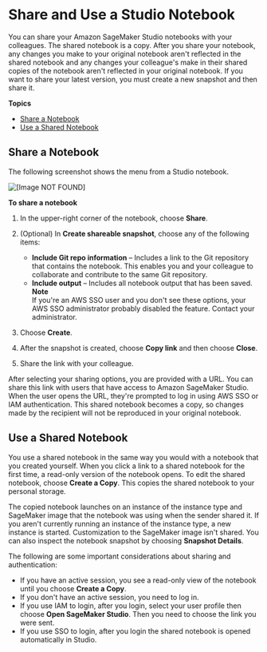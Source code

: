 # Share and Use a Studio Notebook<a name="notebooks-sharing"></a>

You can share your Amazon SageMaker Studio notebooks with your colleagues\. The shared notebook is a copy\. After you share your notebook, any changes you make to your original notebook aren't reflected in the shared notebook and any changes your colleague's make in their shared copies of the notebook aren't reflected in your original notebook\. If you want to share your latest version, you must create a new snapshot and then share it\.

**Topics**
+ [Share a Notebook](#notebooks-sharing-share)
+ [Use a Shared Notebook](#notebooks-sharing-using)

## Share a Notebook<a name="notebooks-sharing-share"></a>

The following screenshot shows the menu from a Studio notebook\.

![\[Image NOT FOUND\]](http://docs.aws.amazon.com/sagemaker/latest/dg/images/studio/studio-notebooks-manage-callouts.png)

**To share a notebook**

1. In the upper\-right corner of the notebook, choose **Share**\.

1. \(Optional\) In **Create shareable snapshot**, choose any of the following items:
   + **Include Git repo information** – Includes a link to the Git repository that contains the notebook\. This enables you and your colleague to collaborate and contribute to the same Git repository\.
   + **Include output** – Includes all notebook output that has been saved\.
**Note**  
If you're an AWS SSO user and you don't see these options, your AWS SSO administrator probably disabled the feature\. Contact your administrator\.

1. Choose **Create**\.

1. After the snapshot is created, choose **Copy link** and then choose **Close**\.

1. Share the link with your colleague\.

After selecting your sharing options, you are provided with a URL\. You can share this link with users that have access to Amazon SageMaker Studio\. When the user opens the URL, they're prompted to log in using AWS SSO or IAM authentication\. This shared notebook becomes a copy, so changes made by the recipient will not be reproduced in your original notebook\.

## Use a Shared Notebook<a name="notebooks-sharing-using"></a>

You use a shared notebook in the same way you would with a notebook that you created yourself\. When you click a link to a shared notebook for the first time, a read\-only version of the notebook opens\. To edit the shared notebook, choose **Create a Copy**\. This copies the shared notebook to your personal storage\.

The copied notebook launches on an instance of the instance type and SageMaker image that the notebook was using when the sender shared it\. If you aren't currently running an instance of the instance type, a new instance is started\. Customization to the SageMaker image isn't shared\. You can also inspect the notebook snapshot by choosing **Snapshot Details**\.

The following are some important considerations about sharing and authentication:
+ If you have an active session, you see a read\-only view of the notebook until you choose **Create a Copy**\.
+ If you don't have an active session, you need to log in\.
+ If you use IAM to login, after you login, select your user profile then choose **Open SageMaker Studio**\. Then you need to choose the link you were sent\.
+ If you use SSO to login, after you login the shared notebook is opened automatically in Studio\.